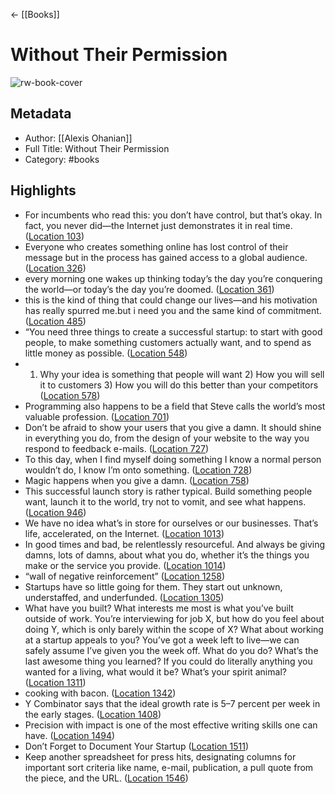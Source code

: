 ← [[Books]]


# Without Their Permission
![rw-book-cover](https://images-na.ssl-images-amazon.com/images/I/51MveAf99dL._SL200_.jpg)

## Metadata
- Author: [[Alexis Ohanian]]
- Full Title: Without Their Permission
- Category: #books

## Highlights
- For incumbents who read this: you don’t have control, but that’s okay. In fact, you never did—the Internet just demonstrates it in real time. ([Location 103](https://readwise.io/to_kindle?action=open&asin=B00BAXFJ16&location=103))
- Everyone who creates something online has lost control of their message but in the process has gained access to a global audience. ([Location 326](https://readwise.io/to_kindle?action=open&asin=B00BAXFJ16&location=326))
- every morning one wakes up thinking today’s the day you’re conquering the world—or today’s the day you’re doomed. ([Location 361](https://readwise.io/to_kindle?action=open&asin=B00BAXFJ16&location=361))
- this is the kind of thing that could change our lives—and his motivation has really spurred me.but i need you and the same kind of commitment. ([Location 485](https://readwise.io/to_kindle?action=open&asin=B00BAXFJ16&location=485))
- “You need three things to create a successful startup: to start with good people, to make something customers actually want, and to spend as little money as possible. ([Location 548](https://readwise.io/to_kindle?action=open&asin=B00BAXFJ16&location=548))
- 1) Why your idea is something that people will want 2) How you will sell it to customers 3) How you will do this better than your competitors ([Location 578](https://readwise.io/to_kindle?action=open&asin=B00BAXFJ16&location=578))
- Programming also happens to be a field that Steve calls the world’s most valuable profession. ([Location 701](https://readwise.io/to_kindle?action=open&asin=B00BAXFJ16&location=701))
- Don’t be afraid to show your users that you give a damn. It should shine in everything you do, from the design of your website to the way you respond to feedback e-mails. ([Location 727](https://readwise.io/to_kindle?action=open&asin=B00BAXFJ16&location=727))
- To this day, when I find myself doing something I know a normal person wouldn’t do, I know I’m onto something. ([Location 728](https://readwise.io/to_kindle?action=open&asin=B00BAXFJ16&location=728))
- Magic happens when you give a damn. ([Location 758](https://readwise.io/to_kindle?action=open&asin=B00BAXFJ16&location=758))
- This successful launch story is rather typical. Build something people want, launch it to the world, try not to vomit, and see what happens. ([Location 946](https://readwise.io/to_kindle?action=open&asin=B00BAXFJ16&location=946))
- We have no idea what’s in store for ourselves or our businesses. That’s life, accelerated, on the Internet. ([Location 1013](https://readwise.io/to_kindle?action=open&asin=B00BAXFJ16&location=1013))
- In good times and bad, be relentlessly resourceful. And always be giving damns, lots of damns, about what you do, whether it’s the things you make or the service you provide. ([Location 1014](https://readwise.io/to_kindle?action=open&asin=B00BAXFJ16&location=1014))
- “wall of negative reinforcement” ([Location 1258](https://readwise.io/to_kindle?action=open&asin=B00BAXFJ16&location=1258))
- Startups have so little going for them. They start out unknown, understaffed, and underfunded. ([Location 1305](https://readwise.io/to_kindle?action=open&asin=B00BAXFJ16&location=1305))
- What have you built? What interests me most is what you’ve built outside of work. You’re interviewing for job X, but how do you feel about doing Y, which is only barely within the scope of X? What about working at a startup appeals to you? You’ve got a week left to live—we can safely assume I’ve given you the week off. What do you do? What’s the last awesome thing you learned? If you could do literally anything you wanted for a living, what would it be? What’s your spirit animal? ([Location 1311](https://readwise.io/to_kindle?action=open&asin=B00BAXFJ16&location=1311))
- cooking with bacon. ([Location 1342](https://readwise.io/to_kindle?action=open&asin=B00BAXFJ16&location=1342))
- Y Combinator says that the ideal growth rate is 5–7 percent per week in the early stages. ([Location 1408](https://readwise.io/to_kindle?action=open&asin=B00BAXFJ16&location=1408))
- Precision with impact is one of the most effective writing skills one can have. ([Location 1494](https://readwise.io/to_kindle?action=open&asin=B00BAXFJ16&location=1494))
- Don’t Forget to Document Your Startup ([Location 1511](https://readwise.io/to_kindle?action=open&asin=B00BAXFJ16&location=1511))
- Keep another spreadsheet for press hits, designating columns for important sort criteria like name, e-mail, publication, a pull quote from the piece, and the URL. ([Location 1546](https://readwise.io/to_kindle?action=open&asin=B00BAXFJ16&location=1546))
